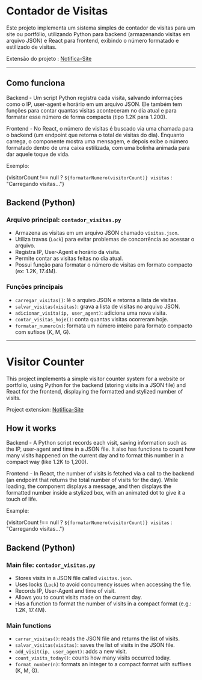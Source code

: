 # Contador de Visitas 

Este projeto implementa um sistema simples de contador de visitas para um site ou portfólio, utilizando Python para backend (armazenando visitas em arquivo JSON) e React para frontend, exibindo o número formatado e estilizado de visitas.

Extensão do projeto : [Notifica-Site](https://github.com/biancaalvess/Notifica-Site)

---

## Como funciona

Backend - Um script Python registra cada visita, salvando informações como o IP, user-agent e horário em um arquivo JSON. Ele também tem funções para contar quantas visitas aconteceram no dia atual e para formatar esse número de forma compacta (tipo 1.2K para 1.200).

Frontend - No React, o número de visitas é buscado via uma chamada para o backend (um endpoint que retorna o total de visitas do dia). Enquanto carrega, o componente mostra uma mensagem, e depois exibe o número formatado dentro de uma caixa estilizada, com uma bolinha animada para dar aquele toque de vida.

Exemplo:
            <div className="mt-12 text-center">
              <div className="inline-flex items-center gap-3 bg-background/80 backdrop-blur-sm border border-primary/30 rounded-full px-6 py-3 shadow-lg">
                <div className="w-3 h-3 rounded-full bg-blue-500 animate-pulse"></div>
                <span className="text-sm font-medium text-muted-foreground">
                  {visitorCount !== null ? `${formatarNumero(visitorCount)} visitas` : "Carregando visitas..."}
                </span>
              </div>
            </div>
          </div>



## Backend (Python)

### Arquivo principal: `contador_visitas.py`

- Armazena as visitas em um arquivo JSON chamado `visitas.json`.
- Utiliza travas (`Lock`) para evitar problemas de concorrência ao acessar o arquivo.
- Registra IP, User-Agent e horário da visita.
- Permite contar as visitas feitas no dia atual.
- Possui função para formatar o número de visitas em formato compacto (ex: 1.2K, 17.4M).

### Funções principais

- `carregar_visitas()`: lê o arquivo JSON e retorna a lista de visitas.
- `salvar_visitas(visitas)`: grava a lista de visitas no arquivo JSON.
- `adicionar_visita(ip, user_agent)`: adiciona uma nova visita.
- `contar_visitas_hoje()`: conta quantas visitas ocorreram hoje.
- `formatar_numero(n)`: formata um número inteiro para formato compacto com sufixos (K, M, G).

----------------------------------------------------------------------

# Visitor Counter

This project implements a simple visitor counter system for a website or portfolio, using Python for the backend (storing visits in a JSON file) and React for the frontend, displaying the formatted and stylized number of visits.

Project extension: [Notifica-Site](https://github.com/biancaalvess/Notifica-Site)



## How it works

Backend - A Python script records each visit, saving information such as the IP, user-agent and time in a JSON file. It also has functions to count how many visits happened on the current day and to format this number in a compact way (like 1.2K to 1,200).

Frontend - In React, the number of visits is fetched via a call to the backend (an endpoint that returns the total number of visits for the day). While loading, the component displays a message, and then displays the formatted number inside a stylized box, with an animated dot to give it a touch of life.

Example:
            <div className="mt-12 text-center">
              <div className="inline-flex items-center gap-3 bg-background/80 backdrop-blur-sm border border-primary/30 rounded-full px-6 py-3 shadow-lg">
                <div className="w-3 h-3 rounded-full bg-blue-500 animate-pulse"></div>
                <span className="text-sm font-medium text-muted-foreground">
                  {visitorCount !== null ? `${formatarNumero(visitorCount)} visitas` : "Carregando visitas..."}
                </span>
              </div>
            </div>
          </div>



## Backend (Python)

### Main file: `contador_visitas.py`

- Stores visits in a JSON file called `visitas.json`.
- Uses locks (`Lock`) to avoid concurrency issues when accessing the file.
- Records IP, User-Agent and time of visit.
- Allows you to count visits made on the current day.
- Has a function to format the number of visits in a compact format (e.g.: 1.2K, 17.4M).

### Main functions

- `carrar_visitas()`: reads the JSON file and returns the list of visits.
- `salvar_visitas(visitas)`: saves the list of visits in the JSON file.
- `add_visit(ip, user_agent)`: adds a new visit.
- `count_visits_today()`: counts how many visits occurred today.
- `format_number(n)`: formats an integer to a compact format with suffixes (K, M, G).

